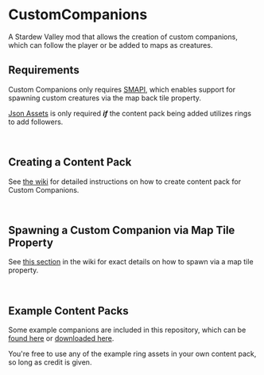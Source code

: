 # CustomCompanions
A Stardew Valley mod that allows the creation of custom companions, which can follow the player or be added to maps as creatures.

## Requirements
Custom Companions only requires [SMAPI](https://smapi.io/), which enables support for spawning custom creatures via the map back tile property.

[Json Assets](https://github.com/spacechase0/JsonAssets/blob/master/README.md) is only required **_if_** the content pack being added utilizes rings to add followers.

&nbsp;
## Creating a Content Pack
See [the wiki](https://github.com/Floogen/CustomCompanions/wiki) for detailed instructions on how to create content pack for Custom Companions.

&nbsp;
## Spawning a Custom Companion via Map Tile Property
See [this section](https://github.com/Floogen/CustomCompanions/wiki/Spawning-a-Companion-via-Map-Tile) in the wiki for exact details on how to spawn via a map tile property.

&nbsp;
## Example Content Packs
Some example companions are included in this repository, which can be [found here](https://github.com/Floogen/CustomCompanions/tree/main/CustomCompanions/Examples/%5BCC%5D%20Example%20Pack) or [downloaded here](https://www.nexusmods.com/stardewvalley/users/4112039?tab=user+files).

You're free to use any of the example ring assets in your own content pack, so long as credit is given.
